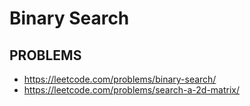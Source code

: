 # Binary Search

## PROBLEMS 

- https://leetcode.com/problems/binary-search/
- https://leetcode.com/problems/search-a-2d-matrix/